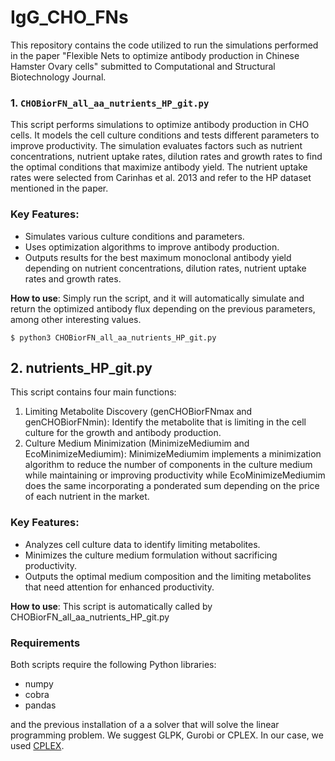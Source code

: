 # IgG_CHO_FNs

This repository contains the code utilized to run the simulations performed in the paper "Flexible Nets to optimize antibody production in Chinese Hamster Ovary cells" submitted to Computational and Structural Biotechnology Journal.

### 1. `CHOBiorFN_all_aa_nutrients_HP_git.py`

This script performs simulations to optimize antibody production in CHO cells. It models the cell culture conditions and tests different parameters to improve productivity. The simulation evaluates factors such as nutrient concentrations, nutrient uptake rates, dilution rates and growth rates to find the optimal conditions that maximize antibody yield.
The nutrient uptake rates were selected from Carinhas et al. 2013 and refer to the HP dataset mentioned in the paper.

### Key Features:

- Simulates various culture conditions and parameters.
- Uses optimization algorithms to improve antibody production.
- Outputs results for the best maximum monoclonal antibody yield depending on nutrient concentrations, dilution rates, nutrient uptake rates and growth rates.

**How to use**: Simply run the script, and it will automatically simulate and return the optimized antibody flux depending on the previous parameters, among other interesting values.

```
$ python3 CHOBiorFN_all_aa_nutrients_HP_git.py
```

## 2. nutrients_HP_git.py

This script contains four main functions:

1. Limiting Metabolite Discovery (genCHOBiorFNmax and genCHOBiorFNmin): Identify the metabolite that is limiting in the cell culture for the growth and antibody production.
2. Culture Medium Minimization (MinimizeMediumim and EcoMinimizeMediumim): MinimizeMediumim implements a minimization algorithm to reduce the number of components in the culture medium while maintaining or improving productivity while EcoMinimizeMediumim does the same incorporating a ponderated sum depending on the price of each nutrient in the market.

### Key Features:

- Analyzes cell culture data to identify limiting metabolites.
- Minimizes the culture medium formulation without sacrificing productivity.
- Outputs the optimal medium composition and the limiting metabolites that need attention for enhanced productivity.

**How to use**: This script is automatically called by CHOBiorFN_all_aa_nutrients_HP_git.py 

### Requirements

Both scripts require the following Python libraries:

- numpy
- cobra
- pandas

and the previous installation of a a solver that will solve the linear programming problem. We suggest GLPK, Gurobi or
CPLEX. In our case, we used [CPLEX](https://www.ibm.com/es-es/products/ilog-cplex-optimization-studio).
